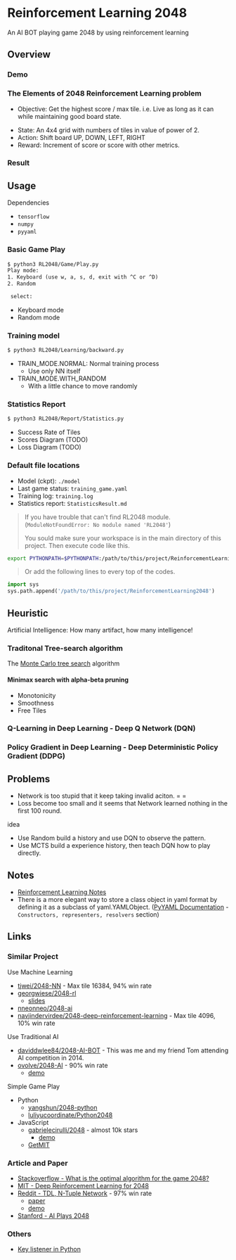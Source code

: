 # Reinforcement Learning 2048

An AI BOT playing game 2048 by using reinforcement learning

## Overview

### Demo

### The Elements of 2048 Reinforcement Learning problem

- Objective: Get the highest score / max tile. i.e. Live as long as it can while maintaining good board state.

* State: An 4x4 grid with numbers of tiles in value of power of 2.
* Action: Shift board UP, DOWN, LEFT, RIGHT
* Reward: Increment of score or score with other metrics.

### Result

## Usage

Dependencies

* `tensorflow`
* `numpy`
* `pyyaml`

### Basic Game Play

```txt
$ python3 RL2048/Game/Play.py
Play mode:
1. Keyboard (use w, a, s, d, exit with ^C or ^D)
2. Random

 select:
```

* Keyboard mode
* Random mode

### Training model

```txt
$ python3 RL2048/Learning/backward.py
```

* TRAIN_MODE.NORMAL: Normal training process
    * Use only NN itself
* TRAIN_MODE.WITH_RANDOM
    * With a little chance to move randomly

### Statistics Report

```sh
$ python3 RL2048/Report/Statistics.py
```

* Success Rate of Tiles
* Scores Diagram (TODO)
* Loss Diagram (TODO)

### Default file locations

* Model (ckpt): `./model`
* Last game status: `training_game.yaml`
* Training log: `training.log`
* Statistics report: `StatisticsResult.md`

> If you have trouble that can't find RL2048 module. (`ModuleNotFoundError: No module named 'RL2048'`)
>
> You sould make sure your workspace is in the main directory of this project. Then execute code like this.

```sh
export PYTHONPATH=$PYTHONPATH:/path/to/this/project/ReinforcementLearning2048; python3 RL2048/Learning/backward.py
```

> Or add the following lines to every top of the codes.

```py
import sys
sys.path.append('/path/to/this/project/ReinforcementLearning2048')
```

## Heuristic

Artificial Intelligence: How many artifact, how many intelligence!

### Traditonal Tree-search algorithm

The [Monte Carlo tree search](https://en.wikipedia.org/wiki/Monte_Carlo_tree_search) algorithm

#### Minimax search with alpha-beta pruning

* Monotonicity
* Smoothness
* Free Tiles

### Q-Learning in Deep Learning - Deep Q Network (DQN)

### Policy Gradient in Deep Learning - Deep Deterministic Policy Gradient (DDPG)

## Problems

* Network is too stupid that it keep taking invalid aciton. = =
* Loss become too small and it seems that Network learned nothing in the first 100 round.

idea

* Use Random build a history and use DQN to observe the pattern.
* Use MCTS build a experience history, then teach DQN how to play directly.

## Notes

* [Reinforcement Learning Notes](https://github.com/daviddwlee84/DeepLearningPractice/blob/master/Notes/Technique/Reinforcement_Learning.md)
* There is a more elegant way to store a class object in yaml format by defining it as a subclass of yaml.YAMLObject. ([PyYAML Documentation](https://pyyaml.org/wiki/PyYAMLDocumentation) - `Constructors, representers, resolvers` section)

## Links

### Similar Project

Use Machine Learning

* [tjwei/2048-NN](https://github.com/tjwei/2048-NN) - Max tile 16384, 94% win rate
* [georgwiese/2048-rl](https://github.com/georgwiese/2048-rl)
    * [slides](https://docs.google.com/presentation/d/1I9RS3SMdMp8Uk9C6eyS6jK_w_34BKCrvkN-kWau1MU4/edit?usp=sharing)
* [nneonneo/2048-ai](https://github.com/nneonneo/2048-ai)
* [navjindervirdee/2048-deep-reinforcement-learning](https://github.com/navjindervirdee/2048-deep-reinforcement-learning) - Max tile 4096, 10% win rate

Use Traditional AI

* [daviddwlee84/2048-AI-BOT](https://github.com/daviddwlee84/2048-AI-BOT) - This was me and my friend Tom attending AI competition in 2014.
* [ovolve/2048-AI](https://github.com/ovolve/2048-AI) - 90% win rate
    * [demo](https://ovolve.github.io/2048-AI/)

Simple Game Play

* Python
   * [yangshun/2048-python](https://github.com/yangshun/2048-python)
   * [luliyucoordinate/Python2048](https://github.com/luliyucoordinate/Python2048)
* JavaScript
   * [gabrielecirulli/2048](https://github.com/gabrielecirulli/2048) - almost 10k stars
      * [demo](https://play2048.co/)
   * [GetMIT](https://mitchgu.github.io/GetMIT/)

### Article and Paper

* [Stackoverflow - What is the optimal algorithm for the game 2048?](https://stackoverflow.com/questions/22342854/what-is-the-optimal-algorithm-for-the-game-2048/)
* [MIT - Deep Reinforcement Learning for 2048](http://www.mit.edu/~amarj/files/2048.pdf)
* [Reddit - TDL, N-Tuple Network](https://www.reddit.com/r/2048/comments/2s6m8o/2048_ai_that_has_a_97_win_rate_tdl_ntuple_network/) - 97% win rate
    * [paper](http://www.cs.put.poznan.pl/mszubert/pub/szubert2014cig.pdf)
    * [demo](https://solver2048.appspot.com/#)
* [Stanford - AI Plays 2048](http://cs229.stanford.edu/proj2016/report/NieHouAn-AIPlays2048-report.pdf)

### Others

* [Key listener in Python](https://stackoverflow.com/questions/11918999/key-listeners-in-python)
